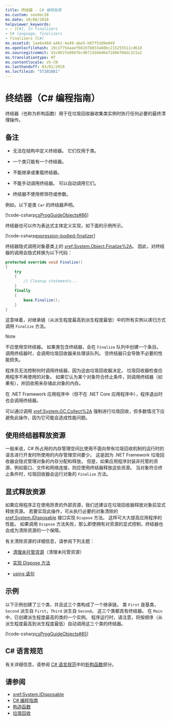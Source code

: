 ```yaml
---
title: 终结器 - C# 编程指南
ms.custom: seodec18
ms.date: 10/08/2018
helpviewer_keywords:
- ~ [C#], in finalizers
- C# language, finalizers
- finalizers [C#]
ms.assetid: 1ae6e46d-a4b1-4a49-abe5-b97f53d9e049
ms.openlocfilehash: 19c1f754aaef66197b033a68bc215255511cd618
ms.sourcegitcommit: 41c0637e894fbcd0713d46d6ef1866f08dc321a2
ms.translationtype: HT
ms.contentlocale: zh-CN
ms.lasthandoff: 03/01/2019
ms.locfileid: "57202881"
---
```

# <a name="finalizers-c-programming-guide"></a>终结器（C# 编程指南）
终结器（也称为析构函数）用于在垃圾回收器收集类实例时执行任何必要的最终清理操作。  
  
## <a name="remarks"></a>备注  
  
-   无法在结构中定义终结器。 它们仅用于类。  
  
-   一个类只能有一个终结器。  
  
-   不能继承或重载终结器。  
  
-   不能手动调用终结器。 可以自动调用它们。  
  
-   终结器不使用修饰符或参数。  
  
 例如，以下是类 `Car` 的终结器声明。
  
 [!code-csharp[csProgGuideObjects#86](~/samples/snippets/csharp/VS_Snippets_VBCSharp/csProgGuideObjects/CS/Objects.cs#86)]  

终结器也可以作为表达式主体定义实现，如下面的示例所示。

[!code-csharp[expression-bodied-finalizer](../../../../samples/snippets/csharp/programming-guide/classes-and-structs/expr-bodied-destructor.cs#1)]  
  
 终结器隐式调用对象基类上的 <xref:System.Object.Finalize%2A>。 因此，对终结器的调用会隐式转换为以下代码：  
  
```csharp  
protected override void Finalize()  
{  
    try  
    {  
        // Cleanup statements...  
    }  
    finally  
    {  
        base.Finalize();  
    }  
}  
```  
  
 这意味着，对继承链（从派生程度最高到派生程度最低）中的所有实例以递归方式调用 `Finalize` 方法。  
  
> [!NOTE]
>  不应使用空终结器。 如果类包含终结器，会在 `Finalize` 队列中创建一个条目。 调用终结器时，会调用垃圾回收器来处理该队列。 空终结器只会导致不必要的性能损失。  
  
 程序员无法控制何时调用终结器，因为这由垃圾回收器决定。 垃圾回收器检查应用程序不再使用的对象。 如果它认为某个对象符合终止条件，则调用终结器（如果有），并回收用来存储此对象的内存。 
 
 在 .NET Framework 应用程序中（但不在 .NET Core 应用程序中），程序退出时也会调用终结器。 
  
 可以通过调用 <xref:System.GC.Collect%2A> 强制进行垃圾回收，但多数情况下应避免此操作，因为它可能会造成性能问题。  
  
## <a name="using-finalizers-to-release-resources"></a>使用终结器释放资源  
 一般来说，C# 所占用的内存管理空间比使用不面向带有垃圾回收机制的运行时的语言进行开发时所使用的内存管理空间要少。 这是因为 .NET Framework 垃圾回收器会隐式管理对象的内存分配和释放。 但是，如果应用程序封装非托管的资源，例如窗口、文件和网络连接，则应使用终结器释放这些资源。 当对象符合终止条件时，垃圾回收器会运行对象的 `Finalize` 方法。  
  
## <a name="explicit-release-of-resources"></a>显式释放资源  
 如果应用程序正在使用昂贵的外部资源，我们还建议在垃圾回收器释放对象前显式释放资源。 若要实现此操作，可从执行必要的对象清除的 <xref:System.IDisposable> 接口实现 `Dispose` 方法。 这样可大大提高应用程序的性能。 如果调用 `Dispose` 方法失败，那么即使拥有对资源的显式控制，终结器也会成为清除资源的一个保障。  
  
 有关清除资源的详细信息，请参阅下列主题：  
  
-   [清理未托管资源](../../../standard/garbage-collection/unmanaged.md)（清理未托管资源）  
  
-   [实现 Dispose 方法](../../../standard/garbage-collection/implementing-dispose.md)  
  
-   [using 语句](../../../csharp/language-reference/keywords/using-statement.md)  
  
## <a name="example"></a>示例  
 以下示例创建了三个类，并且这三个类构成了一个继承链。 类 `First` 是基类，`Second` 派生自 `First`，`Third` 派生自 `Second`。 这三个类都具有终结器。 在 `Main` 中，已创建派生程度最高的类的一个实例。 程序运行时，请注意，将按顺序（从派生程度最高到派生程度最低）自动调用这三个类的终结器。  
  
 [!code-csharp[csProgGuideObjects#85](~/samples/snippets/csharp/VS_Snippets_VBCSharp/csProgGuideObjects/CS/Objects.cs#85)]  
  
## <a name="c-language-specification"></a>C# 语言规范  

有关详细信息，请参阅 [C# 语言规范](../../language-reference/language-specification/index.md)中的[析构函数](~/_csharplang/spec/classes.md#destructors)部分。
  
## <a name="see-also"></a>请参阅

- <xref:System.IDisposable>
- [C# 编程指南](../../../csharp/programming-guide/index.md)
- [构造函数](../../../csharp/programming-guide/classes-and-structs/constructors.md)
- [垃圾回收](../../../standard/garbage-collection/index.md)
